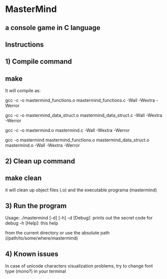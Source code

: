 # MasterMind
## a console game in C language

## Instructions

## 1) Compile command

## make

It will compile as:

gcc -c -o mastermind_functions.o mastermind_functions.c -Wall -Wextra -Werror

gcc -c -o mastermind_data_struct.o mastermind_data_struct.c -Wall -Wextra -Werror

gcc -c -o mastermind.o mastermind.c -Wall -Wextra -Werror

gcc -o mastermind mastermind_functions.o mastermind_data_struct.o mastermind.o -Wall -Wextra -Werror

## 2) Clean up command

## make clean

it will clean up object files (.o) and the executable programa (mastermind)

## 3) Run the program

Usage: ./mastermind [-d] [-h]
        -d [Debug]: prints out the secret code for debug
        -h [Help]: this help

from the current directory or use the absolute path (/path/to/some/where/mastermind)

## 4) Known issues
In case of unicode characters visualization problems, try to change font type (mono?) in your terminal
